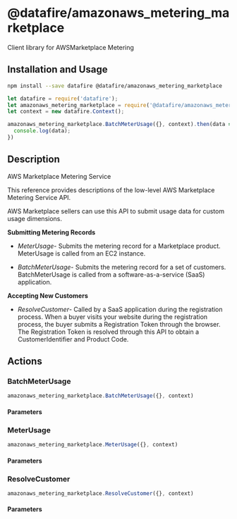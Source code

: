 # @datafire/amazonaws_metering_marketplace

Client library for AWSMarketplace Metering

## Installation and Usage
```bash
npm install --save datafire @datafire/amazonaws_metering_marketplace
```

```js
let datafire = require('datafire');
let amazonaws_metering_marketplace = require('@datafire/amazonaws_metering_marketplace').actions;
let context = new datafire.Context();

amazonaws_metering_marketplace.BatchMeterUsage({}, context).then(data => {
  console.log(data);
})
```

## Description
<fullname>AWS Marketplace Metering Service</fullname> <p>This reference provides descriptions of the low-level AWS Marketplace Metering Service API.</p> <p>AWS Marketplace sellers can use this API to submit usage data for custom usage dimensions.</p> <p> <b>Submitting Metering Records</b> </p> <ul> <li> <p> <i>MeterUsage</i>- Submits the metering record for a Marketplace product. MeterUsage is called from an EC2 instance.</p> </li> <li> <p> <i>BatchMeterUsage</i>- Submits the metering record for a set of customers. BatchMeterUsage is called from a software-as-a-service (SaaS) application.</p> </li> </ul> <p> <b>Accepting New Customers</b> </p> <ul> <li> <p> <i>ResolveCustomer</i>- Called by a SaaS application during the registration process. When a buyer visits your website during the registration process, the buyer submits a Registration Token through the browser. The Registration Token is resolved through this API to obtain a CustomerIdentifier and Product Code.</p> </li> </ul>

## Actions
### BatchMeterUsage



```js
amazonaws_metering_marketplace.BatchMeterUsage({}, context)
```

#### Parameters

### MeterUsage



```js
amazonaws_metering_marketplace.MeterUsage({}, context)
```

#### Parameters

### ResolveCustomer



```js
amazonaws_metering_marketplace.ResolveCustomer({}, context)
```

#### Parameters

